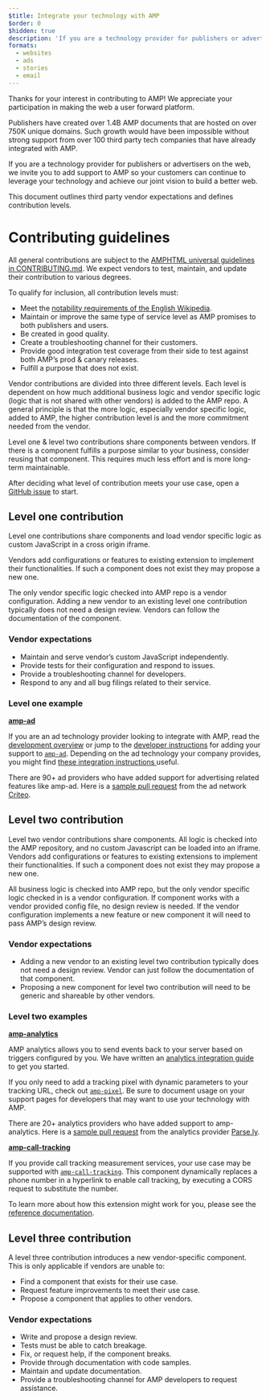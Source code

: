 ```yaml
---
$title: Integrate your technology with AMP
$order: 0
$hidden: true
description: 'If you are a technology provider for publishers or advertisers on the web, we invite you to add support to AMP so your customers can continue to leverage your technology and ...'
formats:
  - websites
  - ads
  - stories
  - email
---
```


Thanks for your interest in contributing to AMP! We appreciate your participation in making the web a user forward platform. 

Publishers have created over 1.4B AMP documents that are hosted on over 750K unique domains. Such growth would have been impossible without strong support from over 100 third party tech companies that have already integrated with AMP.

If you are a technology provider for publishers or advertisers on the web, we invite you to add support to AMP so your customers can continue to leverage your technology and achieve our joint vision to build a better web.

This document outlines third party vendor expectations and defines contribution levels. 

# Contributing guidelines

All general contributions are subject to the [AMPHTML universal guidelines in CONTRIBUTING.md](https://github.com/ampproject/amphtml/blob/master/CONTRIBUTING.md). We expect vendors to test, maintain, and update their contribution to various degrees.

To qualify for inclusion, all contribution levels must:

*   Meet the [notability requirements of the English Wikipedia](https://en.wikipedia.org/wiki/Wikipedia:Notability).
*   Maintain or improve the same type of service level as AMP promises to both publishers and users. 
*   Be created in good quality.
*   Create a troubleshooting channel for their customers. 
*   Provide good integration test coverage from their side to test against both AMP’s prod & canary releases.
*   Fulfill a purpose that does not exist. 

Vendor contributions are divided into three different levels. Each level is dependent on how much additional business logic and vendor specific logic (logic that is not shared with other vendors) is added to the AMP repo. A general principle is that the more logic, especially vendor specific logic, added to AMP, the higher contribution level is and the more commitment needed from the vendor.

Level one & level two contributions share components between vendors. If there is a component fulfills a purpose similar to your business, consider reusing that component. This requires much less effort and is more long-term maintainable.

After deciding what level of contribution meets your use case, open a [GitHub issue](https://github.com/ampproject/amphtml/issues/new) to start. 


## Level one contribution

Level one contributions share components and load vendor specific logic as custom JavaScript in a cross origin iframe. 

Vendors add configurations or features to existing extension to implement their functionalities. If such a component does not exist they may propose a new one. 

The only vendor specific logic checked into AMP repo is a vendor configuration. Adding a new vendor to an existing level one contribution typically does not need a design review. Vendors can follow the documentation of the component.

### Vendor expectations

*   Maintain and serve vendor’s custom JavaScript independently.
*   Provide tests for their configuration and respond to issues. 
*   Provide a troubleshooting channel for developers. 
*   Respond to any and all bug filings related to their service. 

### Level one example

[**amp-ad**](../../../components/reference/amp-ad.md)

If you are an ad technology provider looking to integrate with AMP, read the [development overview](https://github.com/ampproject/amphtml/tree/master/ads#overview) or jump to the [developer instructions](https://github.com/ampproject/amphtml/tree/master/ads#developer-guidelines-for-a-pull-request) for adding your support to [`amp-ad`](../../../components/reference/amp-ad.md). Depending on the ad technology your company provides, you might find [these integration instructions ](/content/amp-dev/documentation/guides-and-tutorials/contribute/vendor-contributions/ad-integration-guide.md?format=ads)useful.

There are 90+ ad providers who have added support for advertising related features like amp-ad. Here is a [sample pull request](https://github.com/ampproject/amphtml/pull/2299) from the ad network [Criteo](https://github.com/ampproject/amphtml/blob/master/ads/criteo.md).

## Level two contribution 

Level two vendor contributions share components. All logic is checked into the AMP repository, and no custom Javascript can be loaded into an iframe.  Vendors add configurations or features to existing extensions to implement their functionalities. If such a component does not exist they may propose a new one. 

All business logic is checked into AMP repo, but the only vendor specific logic checked in is a vendor configuration. If component works with a vendor provided config file, no design review is needed. If the vendor configuration implements a new feature or new component it will need to pass AMP’s design review. 

### Vendor expectations

*   Adding a new vendor to an existing level two contribution typically does not need a design review. Vendor can just follow the documentation of that component. 
*   Proposing a new component for level two contribution will need to be generic and shareable by other vendors.

### Level two examples

[**amp-analytics**](../../../components/reference/amp-analytics.md)

AMP analytics allows you to send events back to your server based on triggers configured by you. We have written an [analytics integration guide ](../../optimize-measure/configure-analytic.md)to get you started.

If you only need to add a tracking pixel with dynamic parameters to your tracking URL, check out [`amp-pixel`](../../../components/reference/amp-pixel.md). Be sure to document usage on your support pages for developers that may want to use your technology with AMP.

There are 20+ analytics providers who have added support to amp-analytics. Here is a [sample pull request](https://github.com/ampproject/amphtml/pull/1595) from the analytics provider [Parse.ly](https://www.parsely.com/help/integration/google-amp/).


[**amp-call-tracking**](../../../components/reference/amp-call-tracking.md)

If you provide call tracking measurement services, your use case may be supported with [`amp-call-tracking`](../../../components/reference/amp-call-tracking.md). This component dynamically replaces a phone number in a hyperlink to enable call tracking, by executing a CORS request to substitute the number.

To learn more about how this extension might work for you, please see the [reference documentation](../../../components/reference/amp-call-tracking.md).

## Level three contribution

A level three contribution introduces a new vendor-specific component.
This is only applicable if vendors are unable to:

*   Find a component that exists for their use case. 
*   Request feature improvements to meet their use case.
*   Propose a component that applies to other vendors.

### Vendor expectations

*   Write and propose a design review. 
*   Tests must be able to catch breakage. 
*   Fix, or request help, if the component breaks.
*   Provide through documentation with code samples.
*   Maintain and update documentation.  
*   Provide a troubleshooting channel for AMP developers to request assistance.
